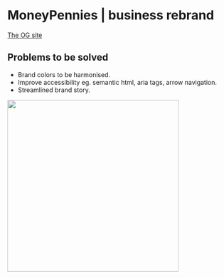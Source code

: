# MoneyPennies | business rebrand

[The OG site](https://moneypennies.biz/)

## Problems to be solved
* Brand colors to be harmonised.
* Improve accessibility eg. semantic html, aria tags, arrow navigation.
* Streamlined brand story.

<img src="https://images.pexels.com/photos/211122/pexels-photo-211122.jpeg?auto=compress&cs=tinysrgb&w=1260&h=750&dpr=1" width="385px" align="center" >
